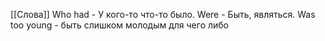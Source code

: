 [[Слова]]
Who had - У кого-то что-то было.
Were - Быть, являться.
Was too young - быть слишком молодым для чего либо